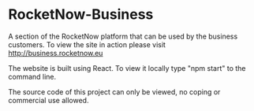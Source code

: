 # RocketNow-Business
A section of the RocketNow platform that can be used by the business customers. To view the site in action please visit http://business.rocketnow.eu

The website is built using React. To view it locally type "npm start" to the command line.

The source code of this project can only be viewed, no coping or commercial use allowed.

